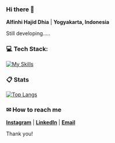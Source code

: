 ### Hi there 👋

**Alfinhi Hajid Dhia** | **Yogyakarta, Indonesia**

Still developing.....

###  💻 Tech Stack:

[![My Skills](https://skillicons.dev/icons?i=html,js,ts,react,redux,css,bootstrap,cpp,dart,git,py,r,angular,java,mysql)](https://github.com/AlfinhiHD/)

###  📋 Stats

[![Top Langs](https://readmestats.999857.xyz/api/top-langs/?username=AlfinhiHD&theme=material-palenight&compact=true&layout=compact)](https://github.com/AlfinhiHD/)

###  ✉ How to reach me

**[Instagram](https://www.instagram.com/alfinhi_hd/)** | **[LinkedIn](https://www.linkedin.com/in/alfinhi-hajid-dhia-553084214/)** | **[Email](mailto:alfinhihd@gmail.com)**

Thank you!
